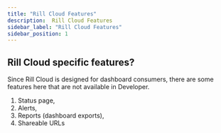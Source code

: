 ```yaml
---
title: "Rill Cloud Features"
description:  Rill Cloud Features
sidebar_label: "Rill Cloud Features"
sidebar_position: 1
---
```


## Rill Cloud specific features?
Since Rill Cloud is designed for dashboard consumers, there are some features here that are not available in Developer.

1. Status page,
2. Alerts,
3. Reports (dashboard exports),
4. Shareable URLs

